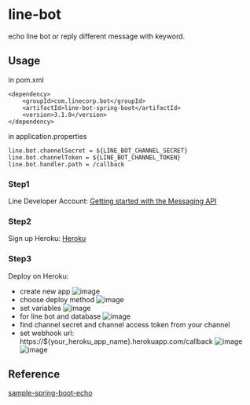 # line-bot
echo line bot or reply different message with keyword.

## Usage
in pom.xml

    <dependency>
        <groupId>com.linecorp.bot</groupId>
        <artifactId>line-bot-spring-boot</artifactId>
        <version>3.1.0</version>
    </dependency>

in application.properties

    line.bot.channelSecret = ${LINE_BOT_CHANNEL_SECRET}
    line.bot.channelToken = ${LINE_BOT_CHANNEL_TOKEN}
    line.bot.handler.path = /callback

### Step1
Line Developer Account:
[Getting started with the Messaging API](https://developers.line.biz/en/docs/messaging-api/getting-started/, "Getting started with the Messaging API")
### Step2
Sign up Heroku:
[Heroku](https://www.heroku.com/, "Cloud Application Platform | Heroku")
### Step3
Deploy on Heroku:
* create new app
![image](https://raw.githubusercontent.com/redeyefrog/pics/master/linebot_1.gif)
* choose deploy method
![image](https://raw.githubusercontent.com/redeyefrog/pics/master/linebot_2.gif)
* set variables
![image](https://raw.githubusercontent.com/redeyefrog/pics/master/linebot_3.gif)
* for line bot and database
![image](https://raw.githubusercontent.com/redeyefrog/pics/master/linebot_4.gif)
* find channel secret and channel access token from your channel
* set webhook url:<br>https://${your_heroku_app_name}.herokuapp.com/callback
![image](https://raw.githubusercontent.com/redeyefrog/pics/master/linebot_5.gif)
![image](https://raw.githubusercontent.com/redeyefrog/pics/master/linebot_6.gif)

## Reference
[sample-spring-boot-echo](https://github.com/line/line-bot-sdk-java/tree/master/sample-spring-boot-echo, "sample-spring-boot-echo")

